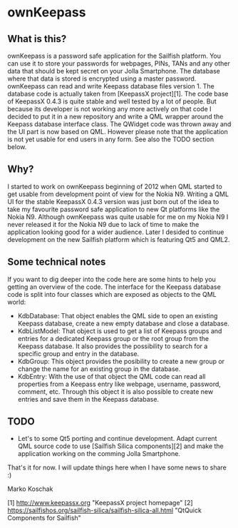 ownKeepass
==========

What is this?
-------------

ownKeepass is a password safe application for the Sailfish platform. You can use it to store your passwords for webpages, PINs, TANs and any other data that should be kept secret on your Jolla Smartphone. The database where that data is stored is encrypted using a master password. ownKeepass can read and write Keepass database files version 1. The database code is actually taken from [KeepassX project][1]. The code base of KeepassX 0.4.3 is quite stable and well tested by a lot of people. But because its developer is not working any more actively on that code I decided to put it in a new repository and write a QML wrapper around the Keepass database interface class. The QWidget code was thrown away and the UI part is now based on QML.
However please note that the application is not yet usable for end users in any form. See also the TODO section below.

Why?
----

I started to work on ownKeepass beginning of 2012 when QML started to get usable from development point of view for the Nokia N9. Writing a QML UI for the stable KeepassX 0.4.3 version was just born out of the idea to take my favourite password safe application to new Qt platforms like the Nokia N9. Although ownKeepass was quite usable for me on my Nokia N9 I never released it for the Nokia N9 due to lack of time to make the application looking good for a wider audience. Later I desided to continue development on the new Sailfish platform which is featuring Qt5 and QML2.

Some technical notes
--------------------

If you want to dig deeper into the code here are some hints to help you getting an overview of the code. The interface for the Keepass database code is split into four classes which are exposed as objects to the QML world:

*   KdbDatabase:
    That object enables the QML side to open an existing Keepass database, create a new empty database and close a database.
*   KdbListModel:
    That object is used to get a list of Keepass groups and entries for a dedicated Keepass group or the root group from the Keepass database. It also provides the possibility to search for a specific group and entry in the database.
*   KdbGroup:
    This object provides the posibility to create a new group or change the name for an existing group in the database.
*   KdbEntry:
    With the use of that object the QML code can read all properties from a Keepass entry like webpage, username, password, comment, etc. Through this object it is also possible to create new entries and save them in the Keepass database.

TODO
----

*   Let's to some Qt5 porting and continue development. Adapt current QML source code to use [Sailfish Silica components][2] and make the application working on the comming Jolla Smartphone.


That's it for now. I will update things here when I have some news to share :)

Marko Koschak

[1] http://www.keepassx.org                                           "KeepassX project homepage"
[2] https://sailfishos.org/sailfish-silica/sailfish-silica-all.html   "QtQuick Components for Sailfish"
